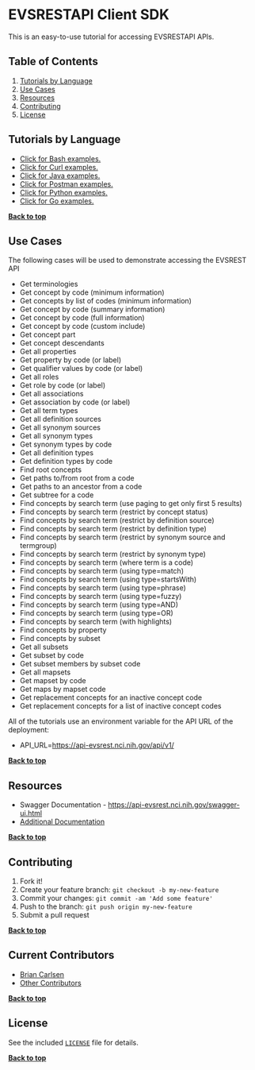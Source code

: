 # EVSRESTAPI Client SDK

This is an easy-to-use tutorial for accessing EVSRESTAPI APIs.

## Table of Contents

1. [Tutorials by Language](#tutorials-by-language)
2. [Use Cases](#use-cases)
3. [Resources](#resources)
4. [Contributing](#contributing)
5. [License](#license)

## Tutorials by Language

- [Click for Bash examples.](../master/bash-examples/ "Bash Examples")
- [Click for Curl examples.](../master/curl-examples/ "Curl Examples")
- [Click for Java examples.](../master/java-examples/ "Java Examples")
- [Click for Postman examples.](../master/postman-examples/ "Postman Examples")
- [Click for Python examples.](../master/python-examples/ "Python Examples")
- [Click for Go examples.](../master/go-examples/ "Go Examples")

**[Back to top](#table-of-contents)**

## Use Cases

The following cases will be used to demonstrate accessing the EVSREST API

- Get terminologies
- Get concept by code (minimum information)
- Get concepts by list of codes (minimum information)
- Get concept by code (summary information)
- Get concept by code (full information)
- Get concept by code (custom include)
- Get concept part
- Get concept descendants
- Get all properties
- Get property by code (or label)
- Get qualifier values by code (or label)
- Get all roles
- Get role by code (or label)
- Get all associations
- Get association by code (or label)
- Get all term types
- Get all definition sources
- Get all synonym sources
- Get all synonym types
- Get synonym types by code
- Get all definition types
- Get definition types by code
- Find root concepts
- Get paths to/from root from a code
- Get paths to an ancestor from a code
- Get subtree for a code
- Find concepts by search term (use paging to get only first 5 results)
- Find concepts by search term (restrict by concept status)
- Find concepts by search term (restrict by definition source)
- Find concepts by search term (restrict by definition type)
- Find concepts by search term (restrict by synonym source and termgroup)
- Find concepts by search term (restrict by synonym type)
- Find concepts by search term (where term is a code)
- Find concepts by search term (using type=match)
- Find concepts by search term (using type=startsWith)
- Find concepts by search term (using type=phrase)
- Find concepts by search term (using type=fuzzy)
- Find concepts by search term (using type=AND)
- Find concepts by search term (using type=OR)
- Find concepts by search term (with highlights)
- Find concepts by property
- Find concepts by subset
- Get all subsets
- Get subset by code
- Get subset members by subset code
- Get all mapsets
- Get mapset by code
- Get maps by mapset code
- Get replacement concepts for an inactive concept code
- Get replacement concepts for a list of inactive concept codes

All of the tutorials use an environment variable for the API URL of the deployment:

- API_URL=<https://api-evsrest.nci.nih.gov/api/v1/>

**[Back to top](#table-of-contents)**

## Resources

- Swagger Documentation - <https://api-evsrest.nci.nih.gov/swagger-ui.html>
- [Additional Documentation](../master/doc/ "Swagger")

**[Back to top](#table-of-contents)**

## Contributing

1. Fork it!
2. Create your feature branch: `git checkout -b my-new-feature`
3. Commit your changes: `git commit -am 'Add some feature'`
4. Push to the branch: `git push origin my-new-feature`
5. Submit a pull request

**[Back to top](#table-of-contents)**

## Current Contributors

- [Brian Carlsen](https://github.com/bcarlsenca)
- [Other Contributors](https://github.com/NCIEVS/evsrestapi-client-SDK/graphs/contributors)

**[Back to top](#table-of-contents)**

## License

See the included [`LICENSE`](LICENSE) file for details.

**[Back to top](#table-of-contents)**
